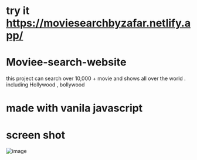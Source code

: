# try it https://moviesearchbyzafar.netlify.app/ 
# Moviee-search-website
this project can search over 10,000 +  movie and shows all over the world . including Hollywood , bollywood
# made with vanila javascript
# screen shot
![image](https://user-images.githubusercontent.com/37826183/115023618-aac59000-9edc-11eb-832c-f1344eb7979d.png)

